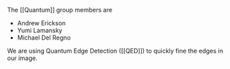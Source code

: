 The [[Quantum]] group members are 
- Andrew Erickson
- Yumi Lamansky
- Michael Del Regno

We are using Quantum Edge Detection ([[QED]]) to quickly fine the edges in our image.
